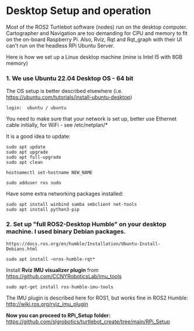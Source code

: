 # Desktop Setup and operation

Most of the ROS2 Turtlebot software (nodes) run on the desktop computer. Cartographer and Navigation are too demanding for CPU and memory to fit on the on-board Raspberry Pi. Also, Rviz, Rqt and Rqt_graph with their UI can't run on the headless RPi Ubuntu Server.

Here is how we set up a Linux desktop machine (mine is Intel I5 with 8GB memory)

### 1. We use Ubuntu 22.04 Desktop OS - 64 bit ###

The OS setup is better described elsewhere (i.e. https://ubuntu.com/tutorials/install-ubuntu-desktop)

    login:  ubuntu / ubuntu

You need to make sure that your network is set up, better use Ethernet cable initially, for WiFi - see /etc/netplan/*

It is a good idea to update:

    sudo apt update
    sudo apt upgrade
    sudo apt full-upgrade
    sudo apt clean

    hostnamectl set-hostname NEW_NAME

    sudo adduser ros sudo

Have some extra networking packages installed:

    sudo apt install winbind samba smbclient net-tools
    sudo apt install python3-pip

### 2. Set up "full ROS2-Desktop Humble" on your desktop machine. I used binary Debian packages. ###

    https://docs.ros.org/en/humble/Installation/Ubuntu-Install-Debians.html

    sudo apt install ~nros-humble-rqt*
    
Install **Rviz IMU visualizer plugin** from  https://github.com/CCNYRoboticsLab/imu_tools

    sudo apt-get install ros-humble-imu-tools

The IMU plugin is described here for ROS1, but works fine in ROS2 Humble: http://wiki.ros.org/rviz_imu_plugin 

**Now you can proceed to RPi_Setup folder:**  https://github.com/slgrobotics/turtlebot_create/tree/main/RPi_Setup
